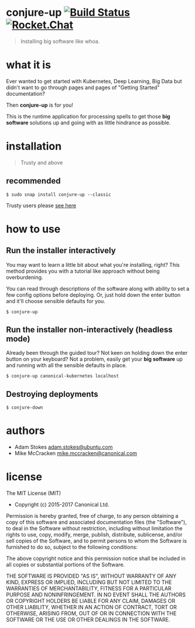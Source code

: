 # conjure-up [![Build Status](https://travis-ci.org/conjure-up/conjure-up.svg?branch=master)](https://travis-ci.org/conjure-up/conjure-up) [![Rocket.Chat](http://conjure-up.io/images/join-chat.svg)](https://rocket.ubuntu.com/channel/conjure-up)
> Installing big software like whoa.

# what it is

Ever wanted to get started with Kubernetes, Deep Learning, Big Data but didn't want
to go through pages and pages of "Getting Started" documentation?

Then **conjure-up** is for you!

This is the runtime application for processing spells to get those **big software**
solutions up and going with as little hindrance as possible.

# installation

> Trusty and above

## recommended

```
$ sudo snap install conjure-up --classic
```

Trusty users please [see here](http://conjure-up.io/docs/en/users/#install-trusty-caveat)

# how to use

## Run the installer interactively

You may want to learn a little bit about what you're installing, right? This
method provides you with a tutorial like approach without being overburdening.

You can read through descriptions of the software along with ability to set a
few config options before deploying. Or, just hold down the enter button and
it'll choose sensible defaults for you.

```
$ conjure-up
```

## Run the installer non-interactively (headless mode)

Already been through the guided tour? Not keen on holding down the enter button
on your keyboard? Not a problem, easily get your **big software** up and running
with all the sensible defaults in place.

```
$ conjure-up canonical-kubernetes localhost
```

## Destroying deployments

```
$ conjure-down
```

# authors

* Adam Stokes <adam.stokes@ubuntu.com>
* Mike McCracken <mike.mccracken@canonical.com>

# license

The MIT License (MIT)

* Copyright (c) 2015-2017 Canonical Ltd.

Permission is hereby granted, free of charge, to any person obtaining a copy
of this software and associated documentation files (the "Software"), to deal
in the Software without restriction, including without limitation the rights
to use, copy, modify, merge, publish, distribute, sublicense, and/or sell
copies of the Software, and to permit persons to whom the Software is
furnished to do so, subject to the following conditions:

The above copyright notice and this permission notice shall be included in
all copies or substantial portions of the Software.

THE SOFTWARE IS PROVIDED "AS IS", WITHOUT WARRANTY OF ANY KIND, EXPRESS OR
IMPLIED, INCLUDING BUT NOT LIMITED TO THE WARRANTIES OF MERCHANTABILITY,
FITNESS FOR A PARTICULAR PURPOSE AND NONINFRINGEMENT. IN NO EVENT SHALL THE
AUTHORS OR COPYRIGHT HOLDERS BE LIABLE FOR ANY CLAIM, DAMAGES OR OTHER
LIABILITY, WHETHER IN AN ACTION OF CONTRACT, TORT OR OTHERWISE, ARISING FROM,
OUT OF OR IN CONNECTION WITH THE SOFTWARE OR THE USE OR OTHER DEALINGS IN
THE SOFTWARE.
